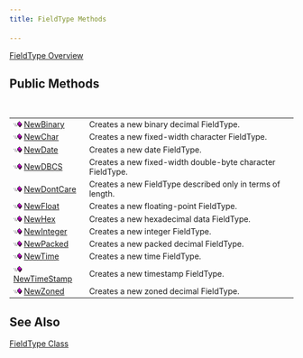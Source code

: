 ```yaml
---
title: FieldType Methods

---
```


[FieldType Overview](field-type-class.html) 
## Public Methods

<br />


|      |      |
| ---- | ---- |
| <img alt="public property" src="images/public-method.gif" x-maintain-ratio="TRUE" width="15" height="11" border="0" /> [ NewBinary](field-type-class-new-binary-method.html) | Creates a new binary decimal FieldType. |
| <img alt="public property" src="images/public-method.gif" x-maintain-ratio="TRUE" width="15" height="11" border="0" /> [ NewChar](field-type-class-new-char-method.html) | Creates a new fixed-width character FieldType. |
| <img alt="public property" src="images/public-method.gif" x-maintain-ratio="TRUE" width="15" height="11" border="0" /> [ NewDate](field-type-class-new-date-method.html) | Creates a new date FieldType. |
| <img alt="public property" src="images/public-method.gif" x-maintain-ratio="TRUE" width="15" height="11" border="0" /> [ NewDBCS](field-type-class-new-ddbc-method.html) | Creates a new fixed-width double-byte character FieldType. |
| <img alt="public property" src="images/public-method.gif" x-maintain-ratio="TRUE" width="15" height="11" border="0" /> [ NewDontCare](field-type-class-new-dont-care-method.html) | Creates a new FieldType described only in terms of length. |
| <img alt="public property" src="images/public-method.gif" x-maintain-ratio="TRUE" width="15" height="11" border="0" /> [ NewFloat](field-type-class-new-float-method.html) | Creates a new floating-point FieldType. |
| <img alt="public property" src="images/public-method.gif" x-maintain-ratio="TRUE" width="15" height="11" border="0" /> [ NewHex](field-type-class-new-hex-method.html) | Creates a new hexadecimal data FieldType. |
| <img alt="public property" src="images/public-method.gif" x-maintain-ratio="TRUE" width="15" height="11" border="0" /> [ NewInteger](field-type-class-new-integer-method.html) | Creates a new integer FieldType. |
| <img alt="public property" src="images/public-method.gif" x-maintain-ratio="TRUE" width="15" height="11" border="0" /> [ NewPacked](field-type-class-new-packed-method.html) | Creates a new packed decimal FieldType. |
| <img alt="public property" src="images/public-method.gif" x-maintain-ratio="TRUE" width="15" height="11" border="0" /> [ NewTime](field-type-class-new-time-method.html) | Creates a new time FieldType. |
| <img alt="public property" src="images/public-method.gif" x-maintain-ratio="TRUE" width="15" height="11" border="0" /> [ NewTimeStamp](field-type-class-new-time-stamp-method.html) | Creates a new timestamp FieldType. |
| <img alt="public property" src="images/public-method.gif" x-maintain-ratio="TRUE" width="15" height="11" border="0" /> [ NewZoned](field-type-class-new-zoned-method.html) | Creates a new zoned decimal FieldType. |



## See Also


[FieldType Class](field-type-class.html)

